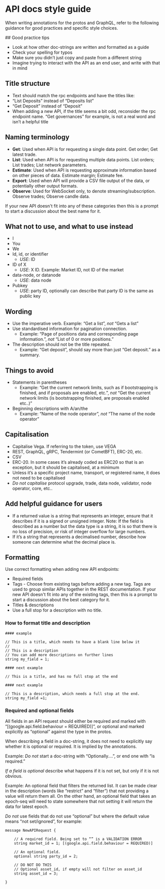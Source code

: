# API docs style guide 

When writing annotations for the protos and GraphQL, refer to the following guidance for good practices and specific style choices.

## Good practice tips

- Look at how other doc-strings are written and formatted as a guide
- Check your spelling for typos
- Make sure you didn’t just copy and paste from a different string
- Imagine trying to interact with the API as an end user, and write with that in mind

## Title structure

- Text should match the rpc endpoints and have the titles like:
- “List Deposits” instead of “Deposits list”
- “Get Deposit” instead of “Deposit”
- When adding a new API, if the title seems a bit odd, reconsider the rpc endpoint name. “Get governances” for example, is not a real word and isn’t a helpful title

## Naming terminology

- **Get**: Used when API is for requesting a single data point. Get order; Get latest trade.
- **List**: Used when API is for requesting multiple data points. List orders; List trades; List network parameters. 
- **Estimate**: Used when API is requesting approximate information based on other pieces of data. Estimate margin; Estimate fee.
- **Export**: Used when API will provide a CSV file output of the data, or potentially other output formats.
- **Observe**: Used for WebSocket only, to denote streaming/subscription. Observe trades; Observe candle data. 

If your new API doesn't fit into any of these categories then this is a prompt to start a discussion about the best name for it.

## What not to use, and what to use instead

- I
- You
- We
- Id, id, or identifier
  - *USE*: ID
- ID of X
  - *USE*: X ID. Example: Market ID, not ID of the market
- data-node, or datanode
  - *USE*: data node
- Pubkey 
  - *USE*: party ID, optionally can describe that party ID is the same as public key

## Wording

- Use the imperative verb. Example: “Get a list”, *not* “Gets a list”
- Use standardised information for pagination connection. 
  - Example: “Page of positions data and corresponding page information.”, *not* “List of 0 or more positions.”
- The description should not be the title repeated. 
  - Example: “Get deposit”, should say more than just “Get deposit.” as a summary.

## Things to avoid

- Statements in parentheses 
  - Example: ”Get the current network limits, such as if bootstrapping is finished, and if proposals are enabled, etc.”, *not* “Get the current network limits (is bootstrapping finished, are proposals enabled etc..)”
- Beginning descriptions with A/an/the
  - Example: “Name of the node operator”, *not* “The name of the node operator”

## Capitalisation

- Capitalise Vega. If referring to the token, use VEGA
- REST, GraphQL, gRPC, Tendermint (or CometBFT), ERC-20, etc.
- CSV
- ERC-20. In some cases it’s already coded as ERC20 so that is an exception, but it should be capitalised, at a minimum
- Unless it’s a specific project name, transport, or registered name, it does not need to be capitalised
- *Do not capitalise* protocol upgrade, trade, data node, validator, node operator, core, etc.. 

## Add helpful guidance for users

- If a returned value is a string that represents an integer, ensure that it describes if it is a signed or unsigned integer. Note: If the field is described as a number but the data type is a string, it is so that there is no loss of precision, or risk of integer overflow for large numbers.
- If it’s a string that represents a decimalised number, describe how someone can determine what the decimal place is.

## Formatting

Use correct formatting when adding new API endpoints: 

- Required fields  
- Tags - Choose from existing tags before adding a new tag. Tags are used to group similar APIs together in the REST documentation. If your new API doesn't fit into any of the existing tags, then this is a prompt to start a discussion about the best category for it.
- Titles & descriptions 
- Use a full stop for a description with no title. 

### How to format title and description

```
#### example

// This is a title, which needs to have a blank line below it
//
// This is a description
// You can add more descriptions on further lines 
string my_field = 1;

#### next example

// This is a title, and has no full stop at the end

#### next example

// This is a description, which needs a full stop at the end.
string my_field =1;
```

### Required and optional fields
All fields in an API request should either be required and marked with “[(google.api.field.behaviour = REQUIRED)]”, or optional and marked explicitly as “optional” against the type in the protos. 

When describing a field in a doc-string, it does not need to explicitly say whether it is optional or required. It is implied by the annotations. 

Example: *Do not* start a doc-string with “Optionally….”, or end one with “is required.”

*If a field is optional* describe what happens if it is not set, but only if it is not obvious. 

Example: An optional field that filters the returned list. It can be made clear in the description (words like “restrict” and “filter”) that not providing a value will return them all. On the other hand, an optional field that takes an epoch-seq will need to state somewhere that not setting it will return the data for latest epoch.

*Do not* use fields that do not use “optional” but where the default value means “not set/ignored”, for example:

```
message NewAPIRequest {

    // A required field. Being set to “” is a VALIDATION ERROR
    string market_id = 1; [(google.api.field.behaviour = REQUIRED)]

    // An optional field. 
    optional string party_id = 2;

    // DO NOT DO THIS
    // Optional asset_id, if empty will not filter on asset_id
    string asset_id = 3;

}

```
